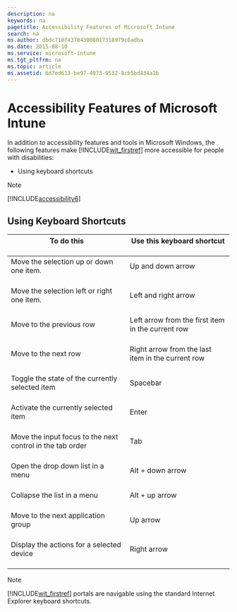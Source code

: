 ```yaml
---
description: na
keywords: na
pagetitle: Accessibility Features of Microsoft Intune
search: na
ms.author: dbdc710f437843008017318979c6adba
ms.date: 2015-08-10
ms.service: microsoft-intune
ms.tgt_pltfrm: na
ms.topic: article
ms.assetid: 6d7ed613-be97-4973-9532-8cb5bd434a1b
---
```

# Accessibility Features of Microsoft Intune
In addition to accessibility features and tools in Microsoft Windows, the following features make [!INCLUDE[wit_firstref](../Token/wit_firstref_md.md)] more accessible for people with disabilities:

- Using keyboard shortcuts

> [!NOTE]
> [!INCLUDE[accessibility6](../Token/accessibility6_md.md)]

## Using Keyboard Shortcuts

|To do this <br /> <br />|Use this keyboard shortcut <br /> <br />|
|--------------|------------------------------|
|Move the selection up or down one item. <br /> <br />|Up and down arrow <br /> <br />|
|Move the selection left or right one item. <br /> <br />|Left and right arrow <br /> <br />|
|Move to the previous row <br /> <br />|Left arrow from the first item in the current row <br /> <br />|
|Move to the next row <br /> <br />|Right arrow from the last item in the current row <br /> <br />|
|Toggle the state of the currently selected item <br /> <br />|Spacebar <br /> <br />|
|Activate the currently selected item <br /> <br />|Enter <br /> <br />|
|Move the input focus to the next control in the tab order <br /> <br />|Tab <br /> <br />|
|Open the drop down list in a menu <br /> <br />|Alt + down arrow <br /> <br />|
|Collapse the list in a menu <br /> <br />|Alt + up arrow <br /> <br />|
|Move to the next application group <br /> <br />|Up arrow <br /> <br />|
|Display the actions for a selected device <br /> <br />|Right arrow <br /> <br />|
> [!NOTE]
> [!INCLUDE[wit_firstref](../Token/wit_firstref_md.md)] portals are navigable using the standard Internet Explorer keyboard shortcuts.

